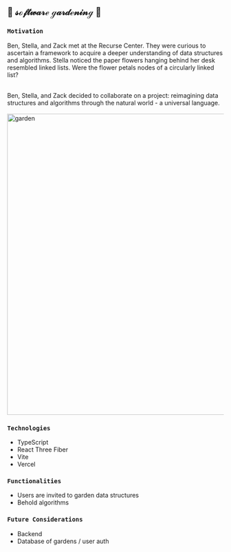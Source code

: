 ## 🌸 𝓈ℴ𝒻𝓉𝓌𝒶𝓇ℯ ℊ𝒶𝓇𝒹ℯ𝓃𝒾𝓃ℊ 🌱

### `Motivation`<br>
Ben, Stella, and Zack met at the Recurse Center. They were curious to ascertain a framework to acquire a deeper understanding of data structures and algorithms. Stella noticed the paper flowers hanging behind her desk resembled linked lists. Were the flower petals nodes of a circularly linked list?<br><br>

Ben, Stella, and Zack decided to collaborate on a project: reimagining data structures and algorithms through the natural world - a universal language.<br><br>
<img width="700" alt="garden" src="https://github.com/stella0000000/garden-structures/assets/112890821/8d5c29b6-2b9d-422c-a751-9cbf80359813">

### `Technologies`<br>
- TypeScript
- React Three Fiber
- Vite
- Vercel

### `Functionalities`<br>
- Users are invited to garden data structures
- Behold algorithms 

### `Future Considerations`<br>
- Backend
- Database of gardens / user auth
